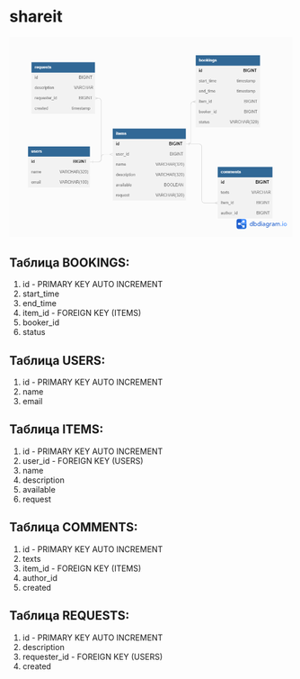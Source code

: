 # shareit

![](pictures/shareit.png)

## Таблица BOOKINGS:

1. id - PRIMARY KEY AUTO INCREMENT
2. start_time
3. end_time
4. item_id - FOREIGN KEY (ITEMS)
5. booker_id
6. status 

## Таблица USERS:

1. id - PRIMARY KEY AUTO INCREMENT
2. name
3. email

## Таблица ITEMS:

1. id - PRIMARY KEY AUTO INCREMENT
2. user_id - FOREIGN KEY (USERS)
3. name
4. description
5. available
6. request

## Таблица COMMENTS:

1. id - PRIMARY KEY AUTO INCREMENT
2. texts
3. item_id - FOREIGN KEY (ITEMS)
4. author_id
5. created

## Таблица REQUESTS:

1. id - PRIMARY KEY AUTO INCREMENT
2. description
3. requester_id - FOREIGN KEY (USERS)
4. created
